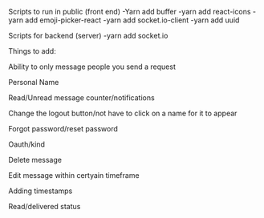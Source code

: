 Scripts to run in public (front end)
-Yarn add buffer
-yarn add react-icons
-yarn add emoji-picker-react
-yarn add socket.io-client
-yarn add uuid

Scripts for backend (server)
-yarn add socket.io


Things to add:

Ability to only message people you send a request

Personal Name

Read/Unread message counter/notifications

Change the logout button/not have to click on a name for it to appear

Forgot password/reset password

Oauth/kind

Delete message

Edit message within certyain timeframe

Adding timestamps

Read/delivered status
